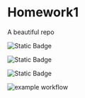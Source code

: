 # Homework1
A beautiful repo

![Static Badge](https://img.shields.io/badge/Language-Python-2CA5E0?style=for-the-badge&logoColor=white)

![Static Badge](https://img.shields.io/badge/license-GNU_AGPLV3-2CA5E0?style=for-the-badge&logoColor=white)

![Static Badge](https://img.shields.io/badge/platform-linux-2CA5E0?style=for-the-badge&logoColor=white)

![example workflow](https://github.com/github/docs/actions/workflows/python-workflow.yml/badge.svg)

